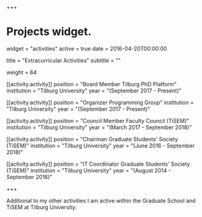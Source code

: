+++
# Projects widget.
widget = "activities"
active = true
date = 2016-04-20T00:00:00

title = "Extracurricular Activities"
subtitle = ""

weight = 64

[[activity.activity]]
  position = "Board Member Tilburg PhD Platform"
  institution = "Tilburg University"
  year = "(September 2017 - Present)"

[[activity.activity]]
  position = "Organizer Programming Group"
  institution = "Tilburg University"
  year = "(September 2017 - Present)"

[[activity.activity]]
  position = "Council Member Faculty Council (TiSEM)"
  institution = "Tilburg University"
  year = "(March 2017 - September 2018)"

[[activity.activity]]
  position = "Chairman Graduate Students' Society (TiSEM)"
  institution = "Tilburg University"
  year = "(June 2016 - September 2018)"

[[activity.activity]]
  position = "IT Coordinator Graduate Students' Society (TiSEM)"
  institution = "Tilburg University"
  year = "(August 2014 - September 2016)"

+++

Additional to my other activities I am active within the Graduate School and TiSEM at Tilburg University:
